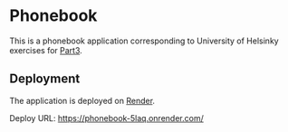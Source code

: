 # Phonebook

This is a phonebook application corresponding to University of Helsinky exercises for [Part3](https://fullstackopen.com/en/part3).

## Deployment

The application is deployed on [Render](https://render.com).

Deploy URL: https://phonebook-5laq.onrender.com/

